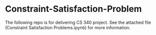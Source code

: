 # Constraint-Satisfaction-Problem
The following repo is for delivering CS 340 project.
See the attached file  (Constraint Satisfaction Problems.ipynb) for more information.
